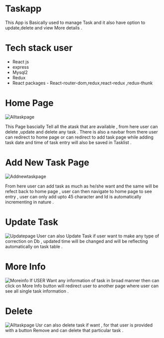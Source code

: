# Taskapp 
This App is Basically used to manage Task and it also have option to update,delete and view More details .

# Tech stack user
- React js
- express
- Mysql2
- Redux
- React packages - React-router-dom,redux,react-redux ,redux-thunk 


#  Home Page 

![Alltaskpage](https://github.com/PRATEEK9425/Taskapp/assets/105915891/f79db269-60e7-4e0e-8e79-2d0fc8c962a9)

This Page bascially Tell all the atask that are available , from here user can delete ,update and delete any task .
There is also a navbar from there user can redirect to home page or can redirect to add task page while adding task date and time of task entry will also
be saved in Tasklist .

# Add New Task Page
![Addnewtaskpage](https://github.com/PRATEEK9425/Taskapp/assets/105915891/1e42dfef-c1f2-4c36-a443-e83ce352f857)
 
From here user can add task as much as he/she want and the same will be refect back to home page , user can then navigate to home page to see entry , user can only 
add upto 45 character and Id is automatically incrementing in nature .


# Update Task 
![Updatepage](https://github.com/PRATEEK9425/Taskapp/assets/105915891/78caa52e-dded-4a16-bf14-65aeec04662c)
User can also Update Task if user want to make any type of correction on Db , updated time will be changed and will be reflecting automatically 
on task table .

# More Info  
![Moreinfo](https://github.com/PRATEEK9425/Taskapp/assets/105915891/a7f0792e-d044-4393-a3ab-3b8cdf2c34e3)
If USER Want any information of task in broad manner then can click on More Info button will redirect user to another page where user can 
see all single task information .

# Delete 
![Alltaskpage](https://github.com/PRATEEK9425/Taskapp/assets/105915891/00a884a4-398d-46f1-81d0-3470de5cf990)
Usr can also delete task if want , for that user is provided with a button Remove and can delete that particular task .

